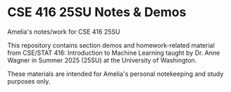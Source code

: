 # CSE 416 25SU Notes & Demos

Amelia's notes/work for CSE 416 25SU

This repository contains section demos and homework-related material from CSE/STAT 416: Introduction to Machine Learning taught by Dr. Anne Wagner in Summer 2025 (25SU) at the University of Washington.

These materials are intended for Amelia's personal notekeeping and study purposes only.
